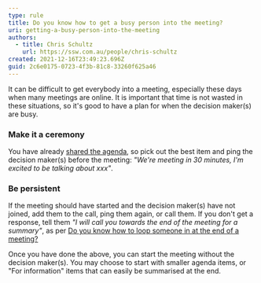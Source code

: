 ```yaml
---
type: rule
title: Do you know how to get a busy person into the meeting?
uri: getting-a-busy-person-into-the-meeting
authors:
  - title: Chris Schultz
    url: https://ssw.com.au/people/chris-schultz
created: 2021-12-16T23:49:23.696Z
guid: 2c6e0175-0723-4f3b-81c8-33260f625a46
---
```

It can be difficult to get everybody into a meeting, especially these days when many meetings are online. It is important that time is not wasted in these situations, so it's good to have a plan for when the decision maker(s) are busy.

<!--endintro-->

### Make it a ceremony

You have already [shared the agenda](https://www.ssw.com.au/rules/share-the-agenda), so pick out the best item and ping the decision maker(s) before the meeting: *"We're meeting in 30 minutes, I'm excited to be talking about xxx"*.

### Be persistent

If the meeting should have started and the decision maker(s) have not joined, add them to the call, ping them again, or call them. If you don't get a response, tell them *"I will call you towards the end of the meeting for a summary"*, as per [Do you know how to loop someone in at the end of a meeting?](https://www.ssw.com.au/rules/loop-someone-in)

Once you have done the above, you can start the meeting without the decision maker(s). You may choose to start with smaller agenda items, or "For information" items that can easily be summarised at the end.